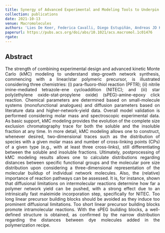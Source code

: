 ```yaml
---
title: Synergy of Advanced Experimental and Modeling Tools to Underpin the Synthesis of Static Step-Growth-Based Networks Involving Polymeric Precursor Building Blocks
collection: publications
date: 2021-10-13
venue: Macromolecules
authors: 'Lies De Keer, Federica Cavalli, Diego Estupiñán, Andreas JD Krüger, Susana Rocha, Paul HM Van Steenberge, Marie-Françoise Reyniers, Laura De Laporte, Johan Hofkens, Leonie Barner, Dagmar R D’hooge'
paperurl: https://pubs.acs.org/doi/abs/10.1021/acs.macromol.1c01476
rgate:
---
```


<h2> Abstract </h2>
<p align= "justify">
The strength of combining experimental design and advanced kinetic Monte Carlo (kMC) modeling to understand step-growth network synthesis, commencing with a linear/star polymeric precursor, is illustrated considering three chemistries: (i) para-fluoro-thiol reaction (PFTR); (ii) nitrile imine-mediated tetrazole-ene cycloaddition (NITEC); and (iii) star poly(ethylene oxide-stat-propylene oxide) (sPEG)-amine-epoxy click reaction. Chemical parameters are determined based on small-molecule systems (monofunctional analogues) and diffusion parameters based on literature data and higher-network-yield data. Overall model validation is performed considering molar mass and spectroscopic experimental data. As basic support, kMC modeling provides the evolution of the complete size exclusion chromatography trace for both the soluble and the insoluble fraction at any time. In more detail, kMC modeling allows one to construct, whenever desired, two-dimensional traces such as the distribution of species with a given molar mass and number of cross-linking points (CPs) of a given type (e.g., with at least three cross-links), still differentiating between the soluble and insoluble fractions. Ultimately, postprocessing of kMC modeling results allows one to calculate distributions regarding distances between specific functional groups and the molecular pore size distribution upon considering a three-dimensional representation of the molecular buildup of individual network molecules. Also, the (relative) importance of reaction pathways can be assessed. It is, for instance, shown that diffusional limitations on intermolecular reactions determine how far a polymer network yield can be pushed, with a strong effect due to an intrinsically fast maleimide incorporation step, specifically for NITEC. Too long linear precursor building blocks should be avoided as they induce too prominent diffusional limitations. Too short linear precursor building blocks promote intramolecular reactions. With the sPEG building blocks, a well-defined structure is obtained, as confirmed by the narrow distribution regarding the distances between dye molecules added in the polymerization recipe.
